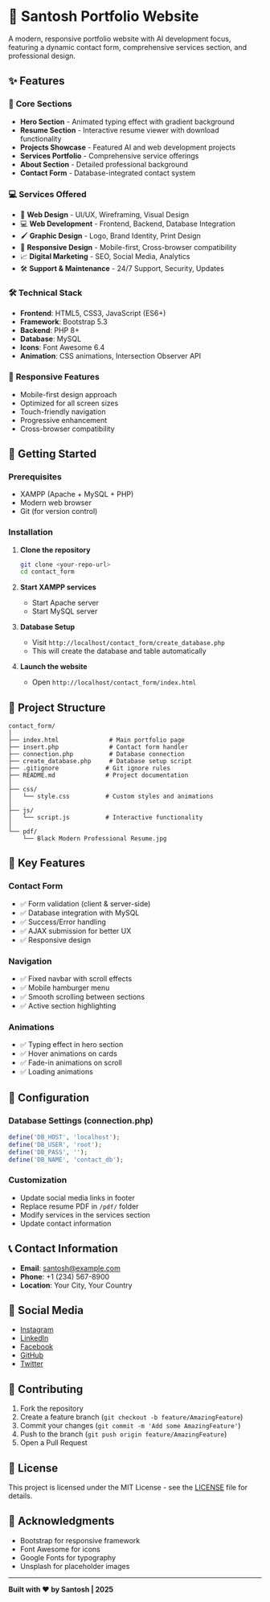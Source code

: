# 🚀 Santosh Portfolio Website

A modern, responsive portfolio website with AI development focus, featuring a dynamic contact form, comprehensive services section, and professional design.

## ✨ Features

### 🎯 **Core Sections**
- **Hero Section** - Animated typing effect with gradient background
- **Resume Section** - Interactive resume viewer with download functionality
- **Projects Showcase** - Featured AI and web development projects
- **Services Portfolio** - Comprehensive service offerings
- **About Section** - Detailed professional background
- **Contact Form** - Database-integrated contact system

### 💻 **Services Offered**
- 🎨 **Web Design** - UI/UX, Wireframing, Visual Design
- 💻 **Web Development** - Frontend, Backend, Database Integration
- 🖌️ **Graphic Design** - Logo, Brand Identity, Print Design
- 📱 **Responsive Design** - Mobile-first, Cross-browser compatibility
- 📈 **Digital Marketing** - SEO, Social Media, Analytics
- 🛠️ **Support & Maintenance** - 24/7 Support, Security, Updates

### 🛠️ **Technical Stack**
- **Frontend**: HTML5, CSS3, JavaScript (ES6+)
- **Framework**: Bootstrap 5.3
- **Backend**: PHP 8+
- **Database**: MySQL
- **Icons**: Font Awesome 6.4
- **Animation**: CSS animations, Intersection Observer API

### 📱 **Responsive Features**
- Mobile-first design approach
- Optimized for all screen sizes
- Touch-friendly navigation
- Progressive enhancement
- Cross-browser compatibility

## 🚀 **Getting Started**

### Prerequisites
- XAMPP (Apache + MySQL + PHP)
- Modern web browser
- Git (for version control)

### Installation

1. **Clone the repository**
   ```bash
   git clone <your-repo-url>
   cd contact_form
   ```

2. **Start XAMPP services**
   - Start Apache server
   - Start MySQL server

3. **Database Setup**
   - Visit `http://localhost/contact_form/create_database.php`
   - This will create the database and table automatically

4. **Launch the website**
   - Open `http://localhost/contact_form/index.html`

## 📁 **Project Structure**

```
contact_form/
│
├── index.html              # Main portfolio page
├── insert.php              # Contact form handler
├── connection.php          # Database connection
├── create_database.php     # Database setup script
├── .gitignore             # Git ignore rules
├── README.md              # Project documentation
│
├── css/
│   └── style.css          # Custom styles and animations
│
├── js/
│   └── script.js          # Interactive functionality
│
└── pdf/
    └── Black Modern Professional Resume.jpg
```

## 🎨 **Key Features**

### Contact Form
- ✅ Form validation (client & server-side)
- ✅ Database integration with MySQL
- ✅ Success/Error handling
- ✅ AJAX submission for better UX
- ✅ Responsive design

### Navigation
- ✅ Fixed navbar with scroll effects
- ✅ Mobile hamburger menu
- ✅ Smooth scrolling between sections
- ✅ Active section highlighting

### Animations
- ✅ Typing effect in hero section
- ✅ Hover animations on cards
- ✅ Fade-in animations on scroll
- ✅ Loading animations

## 🔧 **Configuration**

### Database Settings (connection.php)
```php
define('DB_HOST', 'localhost');
define('DB_USER', 'root');
define('DB_PASS', '');
define('DB_NAME', 'contact_db');
```

### Customization
- Update social media links in footer
- Replace resume PDF in `/pdf/` folder
- Modify services in the services section
- Update contact information

## 📞 **Contact Information**

- **Email**: santosh@example.com
- **Phone**: +1 (234) 567-8900
- **Location**: Your City, Your Country

## 📱 **Social Media**

- [Instagram](https://instagram.com/your_username)
- [LinkedIn](https://linkedin.com/in/your_username)
- [Facebook](https://facebook.com/your_username)
- [GitHub](https://github.com/your_username)
- [Twitter](https://twitter.com/your_username)

## 🤝 **Contributing**

1. Fork the repository
2. Create a feature branch (`git checkout -b feature/AmazingFeature`)
3. Commit your changes (`git commit -m 'Add some AmazingFeature'`)
4. Push to the branch (`git push origin feature/AmazingFeature`)
5. Open a Pull Request

## 📄 **License**

This project is licensed under the MIT License - see the [LICENSE](LICENSE) file for details.

## 🙏 **Acknowledgments**

- Bootstrap for responsive framework
- Font Awesome for icons
- Google Fonts for typography
- Unsplash for placeholder images

---

**Built with ❤️ by Santosh | 2025**